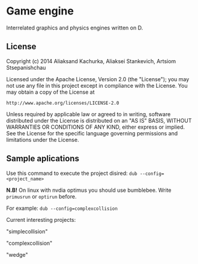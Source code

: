 # Game engine

Interrelated graphics and physics engines written on D.

## License

Copyright (c) 2014 Aliaksand Kachurka, Aliaksei Stankevich, Artsiom Stsepanishchau

Licensed under the Apache License, Version 2.0 (the "License");
you may not use any file in this project except in compliance with the License.
You may obtain a copy of the License at

    http://www.apache.org/licenses/LICENSE-2.0

Unless required by applicable law or agreed to in writing, software
distributed under the License is distributed on an "AS IS" BASIS,
WITHOUT WARRANTIES OR CONDITIONS OF ANY KIND, either express or implied.
See the License for the specific language governing permissions and
limitations under the License.

## Sample aplications

Use this command to execute the project disired:
`dub --config=<project_name>`

__N.B!__ On linux with nvdia optimus you should use bumblebee.
Write `primusrun` or `optirun` before.

For example:
`dub --config=complexcollision`

Current interesting projects:

"simplecollision"

"complexcollision"

"wedge"


